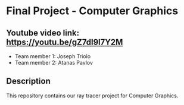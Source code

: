# Final Project - Computer Graphics

## Youtube video link: https://youtu.be/gZ7dl9l7Y2M

  * Team member 1: Joseph Triolo
  * Team member 2: Atanas Pavlov
 
## Description

This repository contains our ray tracer project for Computer Graphics.
